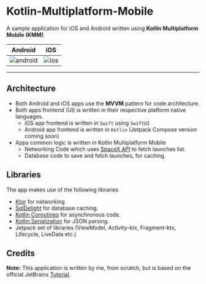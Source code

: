 # Kotlin-Multiplatform-Mobile

A sample application for iOS and Android written using **Kotlin Multiplatform Mobile (KMM)**.

| Android                       | iOS                   |
| ----------------------------- | --------------------- |
| ![android](extra/android.gif) | ![ios](extra/ios.gif) |

---

## Architecture

- Both Android and iOS apps use the **MVVM** pattern for code architecture.
- Both apps frontend (UI) is written in their respective platform native languages.
  - iOS app frontend is written in `Swift` using `SwiftUI`
  - Android app frontend is written in `Kotlin` (Jetpack Compose version coming soon)
- Apps common logic is written in Kotlin Multiplatform Mobile
  - Networking Code which uses [SpaceX API](https://docs.spacexdata.com/?version=latest) to fetch launches list.
  - Database code to save and fetch launches, for caching.

## Libraries

The app makes use of the following libraries

- [Ktor](https://ktor.io/docs/welcome.html) for networking
- [SqlDelight](https://github.com/cashapp/sqldelight) for database caching.
- [Kotlin Coroutines](https://github.com/Kotlin/kotlinx.coroutines) for asynchronous code.
- [Kotlin Serialization](https://github.com/Kotlin/kotlinx.serialization) for JSON parsing.
- Jetpack set of libraries (ViewModel, Activity-ktx, Fragment-ktx, Lifecycle, LiveData etc.)

## Credits

**Note:** This application is written by me, from scratch, but is based on the official JetBrains [Tutorial](https://play.kotlinlang.org/hands-on/Networking%20and%20Data%20Storage%20with%20Kotlin%20Multiplatfrom%20Mobile/01_Introduction).
